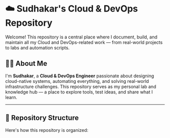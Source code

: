 # ☁️ Sudhakar's Cloud & DevOps Repository

Welcome! This repository is a central place where I document, build, and maintain all my Cloud and DevOps-related work — from real-world projects to labs and automation scripts.

## 👨‍💻 About Me

I'm **Sudhakar**, a **Cloud & DevOps Engineer** passionate about designing cloud-native systems, automating everything, and solving real-world infrastructure challenges. This repository serves as my personal lab and knowledge hub — a place to explore tools, test ideas, and share what I learn.

---

## 📁 Repository Structure

Here's how this repository is organized:
